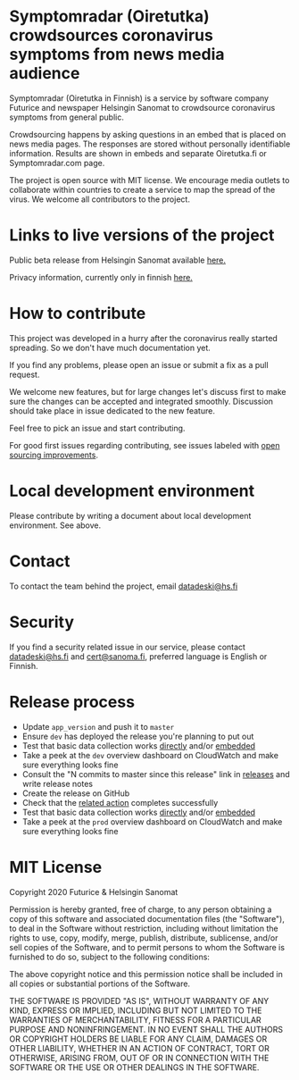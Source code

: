 # Symptomradar (Oiretutka) crowdsources coronavirus symptoms from news media audience

Symptomradar (Oiretutka in Finnish) is a service by software company Futurice and newspaper Helsingin Sanomat to crowdsource coronavirus symptoms from general public.

Crowdsourcing happens by asking questions in an embed that is placed on news media pages. The responses are stored without personally identifiable information. Results are shown in embeds and separate Oiretutka.fi or Symptomradar.com page.

The project is open source with MIT license. We encourage media outlets to collaborate within countries to create a service to map the spread of the virus. We welcome all contributors to the project.

# Links to live versions of the project

Public beta release from Helsingin Sanomat available [here.](https://www.hs.fi/kotimaa/art-2000006452379.html)

Privacy information, currently only in finnish [here.](https://www.oiretutka.fi/tietosuojalauseke.html)

# How to contribute

This project was developed in a hurry after the coronavirus really started spreading. So we don't have much documentation yet.

If you find any problems, please open an issue or submit a fix as a pull request.

We welcome new features, but for large changes let's discuss first to make sure the changes can be accepted and integrated smoothly. Discussion should take place in issue dedicated to the new feature.

Feel free to pick an issue and start contributing.

For good first issues regarding contributing, see issues labeled with [open sourcing improvements](https://github.com/futurice/symptomradar/labels/open%20sourcing%20improvements).

# Local development environment

Please contribute by writing a document about local development environment. See above.

# Contact

To contact the team behind the project, email datadeski@hs.fi

# Security

If you find a security related issue in our service, please contact datadeski@hs.fi and cert@sanoma.fi, preferred language is English or Finnish.

# Release process

- Update `app_version` and push it to `master`
- Ensure `dev` has deployed the release you're planning to put out
- Test that basic data collection works [directly](https://dev.oiretutka.fi/embed/v1/) and/or [embedded](https://www.hs.fi/datajournalismi/art-2000006450733.html)
- Take a peek at the `dev` overview dashboard on CloudWatch and make sure everything looks fine
- Consult the "N commits to master since this release" link in [releases](https://github.com/futurice/symptomradar/releases) and write release notes
- Create the release on GitHub
- Check that the [related action](https://github.com/futurice/symptomradar/actions?query=workflow%3A%22Deploy+PROD%22) completes successfully
- Test that basic data collection works [directly](https://www.oiretutka.fi/embed/v1/) and/or [embedded](https://www.hs.fi/kotimaa/art-2000006452379.html)
- Take a peek at the `prod` overview dashboard on CloudWatch and make sure everything looks fine

# MIT License

Copyright 2020 Futurice & Helsingin Sanomat

Permission is hereby granted, free of charge, to any person obtaining a copy of this software and associated documentation files (the "Software"), to deal in the Software without restriction, including without limitation the rights to use, copy, modify, merge, publish, distribute, sublicense, and/or sell copies of the Software, and to permit persons to whom the Software is furnished to do so, subject to the following conditions:

The above copyright notice and this permission notice shall be included in all copies or substantial portions of the Software.

THE SOFTWARE IS PROVIDED "AS IS", WITHOUT WARRANTY OF ANY KIND, EXPRESS OR IMPLIED, INCLUDING BUT NOT LIMITED TO THE WARRANTIES OF MERCHANTABILITY, FITNESS FOR A PARTICULAR PURPOSE AND NONINFRINGEMENT. IN NO EVENT SHALL THE AUTHORS OR COPYRIGHT HOLDERS BE LIABLE FOR ANY CLAIM, DAMAGES OR OTHER LIABILITY, WHETHER IN AN ACTION OF CONTRACT, TORT OR OTHERWISE, ARISING FROM, OUT OF OR IN CONNECTION WITH THE SOFTWARE OR THE USE OR OTHER DEALINGS IN THE SOFTWARE.
